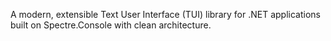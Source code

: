 A modern, extensible Text User Interface (TUI) library for .NET applications built on Spectre.Console with clean architecture.
